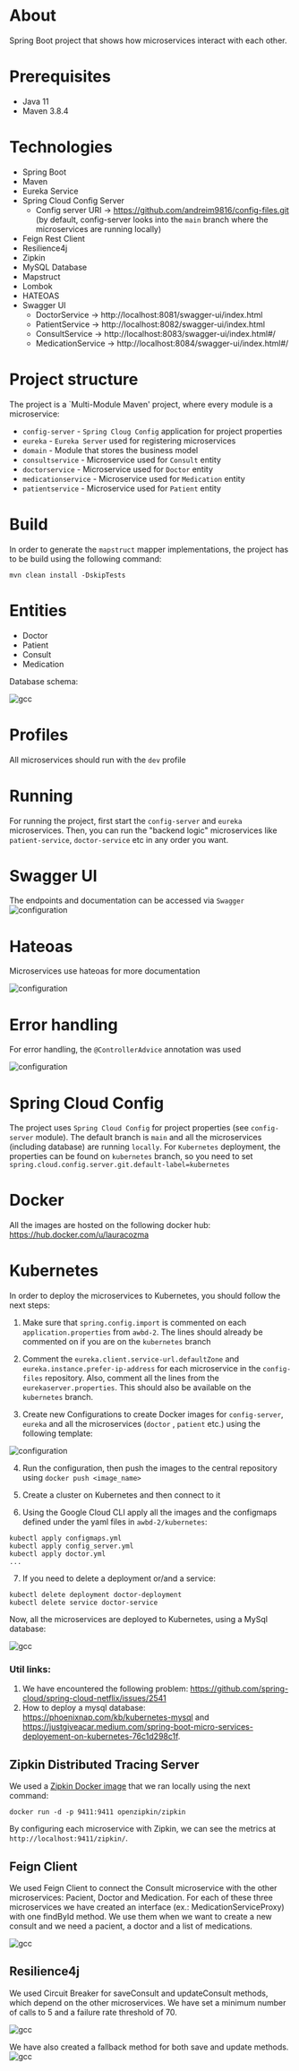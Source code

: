 # About

Spring Boot project that shows how microservices interact with each other.

# Prerequisites

* Java 11
* Maven 3.8.4

# Technologies

* Spring Boot
* Maven
* Eureka Service
* Spring Cloud Config Server
    * Config server URI -> https://github.com/andreim9816/config-files.git (by default, config-server looks into
      the `main` branch where the microservices are running locally)
* Feign Rest Client
* Resilience4j
* Zipkin
* MySQL Database
* Mapstruct
* Lombok
* HATEOAS
* Swagger UI
    * DoctorService -> http://localhost:8081/swagger-ui/index.html
    * PatientService -> http://localhost:8082/swagger-ui/index.html
    * ConsultService -> http://localhost:8083/swagger-ui/index.html#/
    * MedicationService -> http://localhost:8084/swagger-ui/index.html#/

# Project structure

The project is a `Multi-Module Maven' project, where every module is a microservice:

* `config-server` - `Spring Cloug Config` application for project properties
* `eureka` - `Eureka Server` used for registering microservices
* `domain` - Module that stores the business model
* `consultservice` - Microservice used for `Consult` entity
* `doctorservice` - Microservice used for `Doctor` entity
* `medicationservice` - Microservice used for `Medication` entity
* `patientservice` - Microservice used for `Patient` entity

# Build

In order to generate the `mapstruct` mapper implementations, the project has to be build using the following command:

```
mvn clean install -DskipTests
```

# Entities

* Doctor
* Patient
* Consult
* Medication

Database schema:

![gcc](./docs/database_schema.png)

# Profiles

All microservices should run with the `dev` profile

# Running

For running the project, first start the `config-server` and `eureka` microservices. Then, you can run the "backend
logic" microservices like `patient-service`, `doctor-service` etc in any order you want.

# Swagger UI

The endpoints and documentation can be accessed via `Swagger`
![configuration](./docs/swagger.png)

# Hateoas

Microservices use hateoas for more documentation

![configuration](./docs/hateoas.png)

# Error handling

For error handling, the `@ControllerAdvice` annotation was used

![configuration](./docs/error_handling.png)

# Spring Cloud Config

The project uses `Spring Cloud Config` for project properties (see `config-server` module). The default branch is `main`
and all the microservices (including database) are running `locally`. For `Kubernetes` deployment, the properties can be
found on `kubernetes` branch, so you need to set `spring.cloud.config.server.git.default-label=kubernetes`

# Docker

All the images are hosted on the following docker hub: https://hub.docker.com/u/lauracozma

# Kubernetes

In order to deploy the microservices to Kubernetes, you should follow the next steps:

1. Make sure that `spring.config.import` is commented on each `application.properties` from `awbd-2`. The lines should
   already be commented on if you are on the `kubernetes` branch

2. Comment the `eureka.client.service-url.defaultZone` and `eureka.instance.prefer-ip-address` for each microservice in
   the `config-files` repository. Also, comment all the lines from the `eurekaserver.properties`. This should also be
   available on the `kubernetes` branch.

3. Create new Configurations to create Docker images for `config-server`, `eureka` and all the microservices (`doctor`
   , `patient` etc.) using the following template:

![configuration](./docs/maven_configuration.JPG)

4. Run the configuration, then push the images to the central repository using `docker push <image_name>`

5. Create a cluster on Kubernetes and then connect to it

6. Using the Google Cloud CLI apply all the images and the configmaps defined under the yaml files
   in `awbd-2/kubernetes`:

```$shell
kubectl apply configmaps.yml
kubectl apply config_server.yml
kubectl apply doctor.yml
...
```

7. If you need to delete a deployment or/and a service:

```$shell
kubectl delete deployment doctor-deployment
kubectl delete service doctor-service
```

Now, all the microservices are deployed to Kubernetes, using a MySql database:

![gcc](./docs/google_cloud_console.JPG)

### Util links:

1. We have encountered the following problem: https://github.com/spring-cloud/spring-cloud-netflix/issues/2541
2. How to deploy a mysql database: https://phoenixnap.com/kb/kubernetes-mysql
   and https://justgiveacar.medium.com/spring-boot-micro-services-deployement-on-kubernetes-76c1d298c1f.

## Zipkin Distributed Tracing Server

We used a [Zipkin Docker image](https://hub.docker.com/r/openzipkin/zipkin/) that we ran locally using the next command:

```$shell
docker run -d -p 9411:9411 openzipkin/zipkin
```

By configuring each microservice with Zipkin, we can see the metrics at `http://localhost:9411/zipkin/`.

## Feign Client

We used Feign Client to connect the Consult microservice with the other microservices: Pacient, Doctor and Medication.
For each of these three microservices we have created an interface (ex.: MedicationServiceProxy) with one findById
method. We use them when we want to create a new consult and we need a pacient, a doctor and a list of medications.

![gcc](./docs/feign.png)

## Resilience4j

We used Circuit Breaker for saveConsult and updateConsult methods, which depend on the other microservices. We have set
a minimum number of calls to 5 and a failure rate threshold of 70.

![gcc](./docs/properties.png)

We have also created a fallback method for both save and update methods.
![gcc](./docs/fallback.png)
